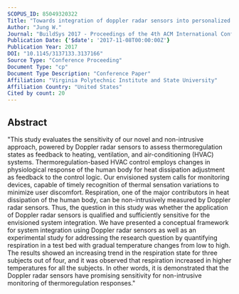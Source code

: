 ```yaml
---
SCOPUS_ID: 85049320322
Title: "Towards integration of doppler radar sensors into personalized thermoregulation-based control of HVAC"
Author: "Jung W."
Journal: "BuildSys 2017 - Proceedings of the 4th ACM International Conference on Systems for Energy-Efficient Built Environments"
Publication Date: {'$date': '2017-11-08T00:00:00Z'}
Publication Year: 2017
DOI: "10.1145/3137133.3137166"
Source Type: "Conference Proceeding"
Document Type: "cp"
Document Type Description: "Conference Paper"
Affiliation: "Virginia Polytechnic Institute and State University"
Affiliation Country: "United States"
Cited by count: 20
---
```


## Abstract
"This study evaluates the sensitivity of our novel and non-intrusive approach, powered by Doppler radar sensors to assess thermoregulation states as feedback to heating, ventilation, and air-conditioning (HVAC) systems. Thermoregulation-based HVAC control employs changes in physiological response of the human body for heat dissipation adjustment as feedback to the control logic. Our envisioned system calls for monitoring devices, capable of timely recognition of thermal sensation variations to minimize user discomfort. Respiration, one of the major contributors in heat dissipation of the human body, can be non-intrusively measured by Doppler radar sensors. Thus, the question in this study was whether the application of Doppler radar sensors is qualified and sufficiently sensitive for the envisioned system integration. We have presented a conceptual framework for system integration using Doppler radar sensors as well as an experimental study for addressing the research question by quantifying respiration in a test bed with gradual temperature changes from low to high. The results showed an increasing trend in the respiration state for three subjects out of four, and it was observed that respiration increased in higher temperatures for all the subjects. In other words, it is demonstrated that the Doppler radar sensors have promising sensitivity for non-intrusive monitoring of thermoregulation responses."

